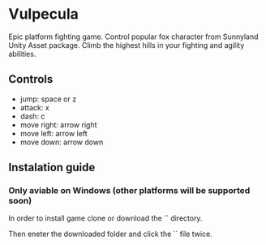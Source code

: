 # Vulpecula

Epic platform fighting game. Control popular fox character from Sunnyland Unity Asset package. 
Climb the highest hills in your fighting and agility abilities.

## Controls

- jump: space or z
- attack: x
- dash: c
- move right: arrow right
- move left: arrow left
- move down: arrow down

## Instalation guide
### Only aviable on Windows (other platforms will be supported soon)

In order to install game clone or download the `` directory.

Then eneter the downloaded folder and click the `` file twice.
